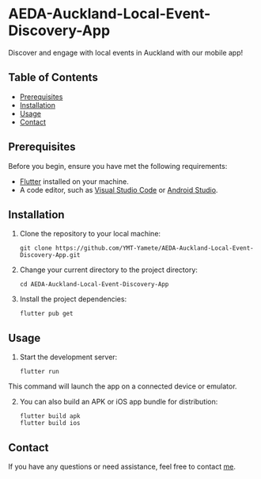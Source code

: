 # AEDA-Auckland-Local-Event-Discovery-App

Discover and engage with local events in Auckland with our mobile app!

## Table of Contents

- [Prerequisites](#prerequisites)
- [Installation](#installation)
- [Usage](#usage)
- [Contact](#contact)

## Prerequisites

Before you begin, ensure you have met the following requirements:

- [Flutter](https://flutter.dev/docs/get-started/install) installed on your machine.
- A code editor, such as [Visual Studio Code](https://code.visualstudio.com/) or [Android Studio](https://developer.android.com/studio).

## Installation

1. Clone the repository to your local machine:

   ```shell
   git clone https://github.com/YMT-Yamete/AEDA-Auckland-Local-Event-Discovery-App.git
   ```

2. Change your current directory to the project directory:
   
   ```shell
   cd AEDA-Auckland-Local-Event-Discovery-App
   ```

3. Install the project dependencies:
   
     ```shell
     flutter pub get
     ```

## Usage

1.  Start the development server:
   
      ```shell
      flutter run
      ```
This command will launch the app on a connected device or emulator.

2.  You can also build an APK or iOS app bundle for distribution:

      ```shell
     flutter build apk
     flutter build ios
     ```

## Contact

If you have any questions or need assistance, feel free to contact [me](mailto:ymt.yemyattun@gmail.com).

